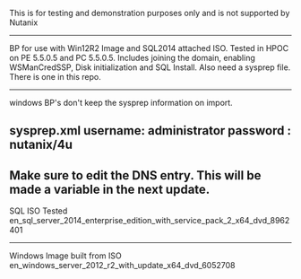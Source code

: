 This is for testing and demonstration purposes only and is not supported by Nutanix

------------------------------------------------------------------
BP for use with Win12R2 Image and SQL2014 attached ISO. Tested in HPOC on PE 5.5.0.5 and PC 5.5.0.5. Includes joining the domain, enabling WSManCredSSP, Disk initialization and SQL Install. Also need a sysprep file. There is one in this repo.

------------------------------------------------------------------
windows BP's don't keep the sysprep information on import.

sysprep.xml
username: administrator
 password : nutanix/4u
------------------------------------------------------------------------

Make sure to edit the DNS entry. This will be made a variable in the next update.
------------------------------------------------------------------------

SQL ISO Tested
en_sql_server_2014_enterprise_edition_with_service_pack_2_x64_dvd_8962401

------------------------------------------------------------------------

Windows Image built from ISO
en_windows_server_2012_r2_with_update_x64_dvd_6052708
